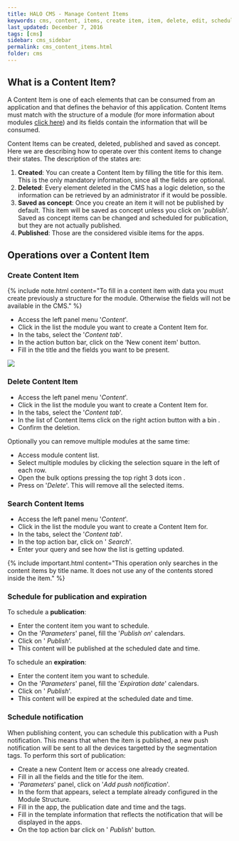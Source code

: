 ```yaml
---
title: HALO CMS - Manage Content Items
keywords: cms, content, items, create item, item, delete, edit, schedule, publish, date
last_updated: December 7, 2016
tags: [cms]
sidebar: cms_sidebar
permalink: cms_content_items.html
folder: cms
---
```


## What is a Content Item?

A Content Item is one of each elements that can be consumed from an application and that defines the behavior of this application.
Content Items must match with the structure of a module (for more information about modules [click here](./cms_content_modules.html))
and its fields contain the information that will be consumed.

Content Items can be created, deleted, published and saved as concept. Here we are describing how to operate over this content
items to change their states. The description of the states are:

1. **Created**: You can create a Content Item by filling the title for this item. This is the only mandatory information, since
all the fields are optional.
2. **Deleted**: Every element deleted in the CMS has a logic deletion, so the information can be retrieved by an administrator
if it would be possible.
3. **Saved as concept**: Once you create an item it will not be published by default. This item will be saved as concept unless you click on
'*publish*'. Saved as concept items can be changed and scheduled for publication, but they are not actually published.
4. **Published**: Those are the considered visible items for the apps.

## Operations over a Content Item

### Create Content Item

{% include note.html content="To fill in a content item with data you must create previously a structure for the module. Otherwise the fields will not be available in the CMS." %}

- Access the left panel menu '*Content*'.
- Click in the list the module you want to create a Content Item for.
- In the tabs, select the '*Content tab*'.
- In the action button bar, click on the ‘New conent item' button.
- Fill in the title and the fields you want to be present.


<img src="./images/tutorial_create_content_item.gif" />

### Delete Content Item
- Access the left panel menu '*Content*'.
- Click in the list the module you want to create a Content Item for.
- In the tabs, select the '*Content tab*'.
- In the list of Content Items click on the right action button with a bin <span class="fa fa-trash" />.
- Confirm the deletion.

Optionally you can remove multiple modules at the same time:

- Access module content list.
- Select multiple modules by clicking the selection square in the left of each row.
- Open the bulk options pressing the top right 3 dots icon <span class="fa fa-ellipsis-v"/>.
- Press on '*Delete*'. This will remove all the selected items.

### Search Content Items

- Access the left panel menu '*Content*'.
- Click in the list the module you want to create a Content Item for.
- In the tabs, select the '*Content tab*'.
- In the top action bar, click on '<span class="fa fa-search" /> *Search*'.
- Enter your query and see how the list is getting updated.

{% include important.html content="This operation only searches in the content items by title name. It does not use any of the contents stored inside the item." %}

### Schedule for publication and expiration

To schedule a **publication**:

- Enter the content item you want to schedule.
- On the '*Parameters*' panel, fill the '*Publish on*' calendars.
- Click on '<span class="fa fa-upload" /> *Publish*'.
- This content will be published at the scheduled date and time.

To schedule an **expiration**:

- Enter the content item you want to schedule.
- On the '*Parameters*' panel, fill the '*Expiration date*' calendars.
- Click on '<span class="fa fa-upload" /> *Publish*'.
- This content will be expired at the scheduled date and time.

### Schedule notification

When publishing content, you can schedule this publication with a Push notification. This means that when the item is published, a new
push notification will be sent to all the devices targetted by the segmentation tags. To perform this sort of publication:

- Create a new Content Item or access one already created.
- Fill in all the fields and the title for the item.
- '*Parameters*' panel, click on '*Add push notification*'.
- In the form that appears, select a template already configured in the Module Structure.
- Fill in the app, the publication date and time and the tags.
- Fill in the template information that reflects the notification that will be displayed in the apps.
- On the top action bar click on '<span class="fa fa-upload"/> *Publish*' button.